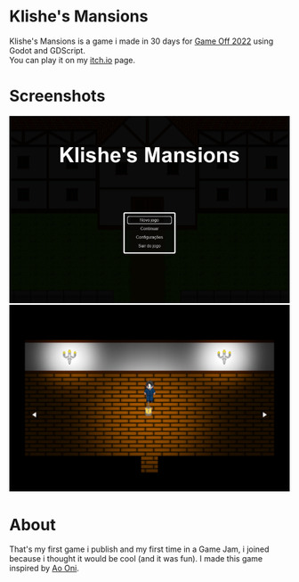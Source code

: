 # Klishe's Mansions

Klishe's Mansions is a game i made in 30 days for [Game Off 2022](https://itch.io/jam/game-off-2022) using Godot and GDScript.
<br> You can play it on my [itch.io](https://rynm.itch.io/klishes-mansion) page.

# Screenshots

![Title Screen](title_screen.png)
![In Game](in_game.png)

# About

That's my first game i publish and my first time in a Game Jam, i joined because i thought it would be cool (and it was fun). I made this game inspired by [Ao Oni](https://ungodly.itch.io/ao-oni-r).